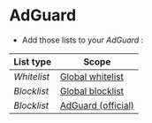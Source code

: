 # AdGuard

- Add those lists to your _AdGuard_ :

| List type  | Scope |
| ------------- | ------------- |
| _Whitelist_ | [Global whitelist](https://raw.githubusercontent.com/TheKartman/security/main/Resources/AdGuard/Whitelist.txt) |
| _Blocklist_ | [Global blocklist](https://raw.githubusercontent.com/TheKartman/security/main/Resources/AdGuard/Blocklist.txt) |
| _Blocklist_ | [AdGuard (official)](https://raw.githubusercontent.com/TheKartman/security/main/Resources/AdGuard/Blocklist_AdGuard.txt) |

